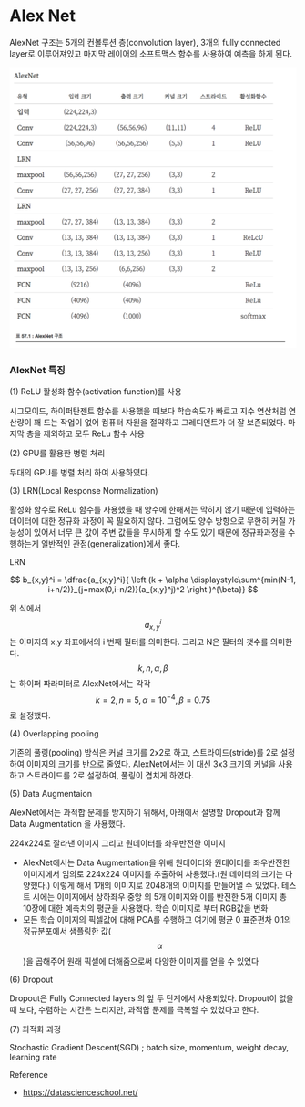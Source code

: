 <script> MathJax.Hub.Queue(["Typeset", MathJax.Hub]); </script>

# Alex Net

AlexNet 구조는 5개의 컨볼루션 층(convolution layer), 3개의 fully connected layer로 이루어져있고 마지막 레이어의 소프트맥스 함수를 사용하여 예측을 하게 된다.

![image-20200324005807317](../../../resource/img/image-20200324005807317.png)

### AlexNet 특징

(1) ReLU 활성화 함수(activation function)를 사용

시그모이드, 하이퍼탄젠트 함수를 사용했을 때보다 학습속도가 빠르고 지수 연산처럼 연산량이 꽤 드는 작업이 없어 컴퓨터 자원을 절약하고 그레디언트가 더 잘 보존되었다. 마지막 층을 제외하고 모두 ReLu 함수 사용

(2) GPU를 활용한 병렬 처리

두대의 GPU를 병렬 처리 하여 사용하였다. 

(3) LRN(Local Response Normalization)

활성화 함수로 ReLu 함수를 사용했을 때 양수에 한해서는 막히지 않기 때문에 입력하는 데이터에 대한 정규화 과정이 꼭 필요하지 않다. 그럼에도 양수 방향으로 무한히 커질 가능성이 있어서 너무 큰 값이 주변 값들을 무시하게 할 수도 있기 때문에 정규화과정을 수행하는게 일반적인 관점(generalization)에서 좋다.

LRN

$$
b_{x,y}^i = \dfrac{a_{x,y}^i}{ \left (k + \alpha \displaystyle\sum^{min(N-1, i+n/2)}_{j=max(0,i-n/2)}(a_{x,y}^j)^2 \right )^{\beta}}
$$

위 식에서 $$a_{x,y}^i$$ 는 이미지의 x,y 좌표에서의 i 번째 필터를 의미한다. 그리고 N은 필터의 갯수를 의미한다. $$k,n,\alpha, \beta$$는 하이퍼 파라미터로 AlexNet에서는 각각 $$k=2, n=5, \alpha=10^{-4}, \beta=0.75$$로 설정했다.

(4) Overlapping pooling

기존의 풀링(pooling) 방식은 커널 크기를 2x2로 하고, 스트라이드(stride)를 2로 설정하여 이미지의 크기를 반으로 줄였다. AlexNet에서는 이 대신 3x3 크기의 커널을 사용하고 스트라이드를 2로 설정하여, 풀링이 겹치게 하였다.

(5) Data Augmentaion

AlexNet에서는 과적합 문제를 방지하기 위해서, 아래에서 설명할 Dropout과 함께 Data Augmentation 을 사용했다.

224x224로 잘라낸 이미지 그리고 원데이터를 좌우반전한 이미지
  - AlexNet에서는 Data Augmentation을 위해 원데이터와 원데이터를 좌우반전한 이미지에서 임의로 224x224 이미지를 추출하여 사용했다.(원 데이터의 크기는 다양했다.) 이렇게 해서 1개의 이미지로 2048개의 이미지를 만들어낼 수 있었다. 테스트 시에는 이미지에서 상하좌우 중앙 의 5개 이미지와 이를 반전한 5개 이미지 총 10장에 대한 예측치의 평균을 사용했다.
학습 이미지로 부터 RGB값을 변화
  - 모든 학습 이미지의 픽셀값에 대해 PCA를 수행하고 여기에 평균 0 표준편차 0.1의 정규분포에서 샘플링한 값($$\alpha$$)을 곱해주어 원래 픽셀에 더해줌으로써 다양한 이미지를 얻을 수 있었다

(6) Dropout

Dropout은 Fully Connected layers 의 앞 두 단계에서 사용되었다. Dropout이 없을 때 보다, 수렴하는 시간은 느리지만, 과적합 문제를 극복할 수 있었다고 한다.

(7) 최적화 과정

Stochastic Gradient Descent(SGD) ; batch size, momentum, weight decay, learning rate



Reference
- https://datascienceschool.net/